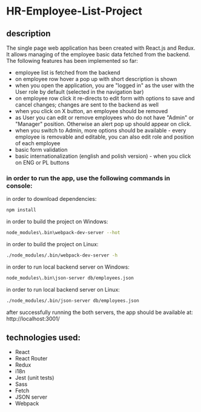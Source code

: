 # HR-Employee-List-Project

## description
The single page web application has been created with React.js and Redux.
It allows managing of the employee basic data fetched from the backend.
The following features has been implemented so far:
* employee list is fetched from the backend
* on employee row hover a pop up with short description is shown
* when you open the application, you are "logged in" as the user with the User role by default (selected in the navigation bar)
* on employee row click it re-directs to edit form with options to save and cancel changes; changes are sent to the backend as well
* when you click on X button, an employee should be removed
* as User you can edit or remove employees who do not have "Admin" or "Manager" position. Otherwise an alert pop up should appear on click.
* when you switch to Admin, more options should be available - every employee is removable and editable, you can also edit role and position of each employee
* basic form validation
* basic internationalization (english and polish version) - when you click on ENG or PL buttons

### in order to run the app, use the following commands in console:
in order to download dependencies:
``` bash
npm install
```
in order to build the project on Windows:
``` bash
node_modules\.bin\webpack-dev-server --hot
```
in order to build the project on Linux:
``` bash
./node_modules/.bin/webpack-dev-server -h
```
in order to run local backend server on Windows:
```bash
node_modules\.bin\json-server db/employees.json
```
in order to run local backend server on Linux:
```bash
./node_modules/.bin/json-server db/employees.json
```
after successfully running the both servers, the app should be available at: http://localhost:3001/

## technologies used:
* React
* React Router
* Redux
* i18n
* Jest (unit tests)
* Sass
* Fetch
* JSON server
* Webpack
